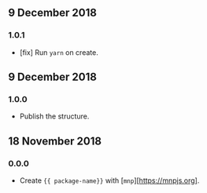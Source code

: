 ## 9 December 2018

### 1.0.1

- [fix] Run `yarn` on create.

## 9 December 2018

### 1.0.0

- Publish the structure.

## 18 November 2018

### 0.0.0

- Create `{{ package-name}}` with [`mnp`][https://mnpjs.org].
